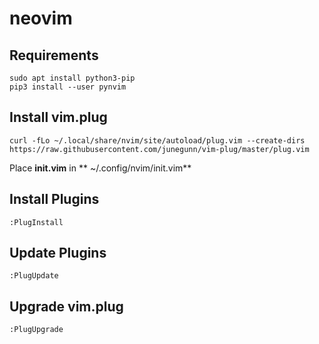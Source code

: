 # neovim

## Requirements

```
sudo apt install python3-pip
pip3 install --user pynvim
```

## Install vim.plug

```
curl -fLo ~/.local/share/nvim/site/autoload/plug.vim --create-dirs https://raw.githubusercontent.com/junegunn/vim-plug/master/plug.vim
```

Place **init.vim** in ** ~/.config/nvim/init.vim**

## Install Plugins

```
:PlugInstall
```

## Update Plugins

```
:PlugUpdate
```

## Upgrade vim.plug

```
:PlugUpgrade
```

